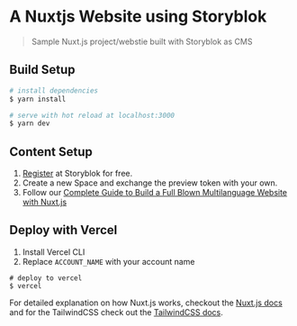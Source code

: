 # A Nuxtjs Website using Storyblok

> Sample Nuxt.js project/webstie built with Storyblok as CMS

## Build Setup

```bash
# install dependencies
$ yarn install

# serve with hot reload at localhost:3000
$ yarn dev
```

## Content Setup

1. [Register](https://app.storyblok.com/#!/signup) at Storyblok for free.
2. Create a new Space and exchange the preview token with your own.
3. Follow our [Complete Guide to Build a Full Blown Multilanguage Website with Nuxt.js](https://www.storyblok.com/tp/nuxt-js-multilanguage-website-tutorial)

## Deploy with Vercel

1. Install Vercel CLI
2. Replace `ACCOUNT_NAME` with your account name

```
# deploy to vercel
$ vercel
```



For detailed explanation on how Nuxt.js works, checkout the [Nuxt.js docs](https://nuxtjs.org) and for the TailwindCSS check out the [TailwindCSS docs](https://tailwindcss.com/docs/installation).
